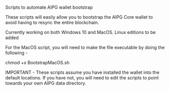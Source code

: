 Scripts to automate AIPG wallet bootstrap

These scripts will easily allow you to bootstrap the AIPG Core wallet to avoid having to resync the entire blockchain.

Currently working on both Windows 10 and MacOS. Linux editions to be added

For the MacOS script, you will need to make the file executable by doing the following -

chmod +x BootstrapMacOS.sh

IMPORTANT - These scripts assume you have installed the wallet into the default locations. If you have not, you will need to edit the scripts to point towards your own AIPG data directory.

